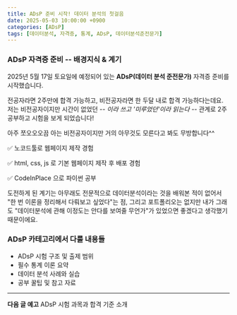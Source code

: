 ```yaml
---
title: ADsP 준비 시작! 데이터 분석의 첫걸음
date: 2025-05-03 10:00:00 +0900
categories: [ADsP]
tags: [데이터분석, 자격증, 통계, ADsP, 데이터분석준전문가]
---
```


### ADsP 자격증 준비 -- 배경지식 & 계기
2025년 5월 17일 토요일에 예정되어 있는 **ADsP(데이터 분석 준전문가)** 자격증 준비를 시작했습니다.

전공자라면 2주만에 합격 가능하고, 비전공자라면 한 두달 내로 합격 가능하다는데요. 저는 비전공자이지만 시간이 없었던 _-- 이라 쓰고 '미루었던'이라 읽는다 --_ 관계로 2주 공부하고 시험을 보게 되었습니다!

아주 쪼오오오끔 아는 비전공자이지만 거의 아무것도 모른다고 봐도 무방합니다^^
<div class="pinkbox">
<p>✅ 노코드툴로 웹페이지 제작 경험</p>
<p>✅ html, css, js 로 기본 웹페이지 제작 후 배포 경험</p>
<p>✅ CodeInPlace 으로 파이썬 공부</p>
</div>

도전하게 된 계기는 아무래도 전문적으로 데이터분석이라는 것을 배워본 적이 없어서 "한 번 이론을 정리해서 다뤄보고 싶었다"는 점, 그리고 포트폴리오는 없지만 내가 그래도 "데이터분석에 관해 이정도는 안다를 보여줄 무언가"가 있었으면 좋겠다고 생각했기 때문이에요.

### ADsP 카테고리에서 다룰 내용들
- ADsP 시험 구조 및 출제 범위
- 필수 통계 이론 요약
- 데이터 분석 사례와 실습
- 공부 꿀팁 및 참고 자료


---

**다음 글 예고** ADsP 시험 과목과 합격 기준 소개
